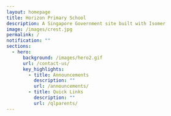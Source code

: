 ```yaml
---
layout: homepage
title: Horizon Primary School
description: A Singapore Government site built with Isomer
image: /images/crest.jpg
permalink: /
notification: ""
sections:
  - hero:
      background: /images/hero2.gif
      url: /contact-us/
      key_highlights:
        - title: Announcements
          description: ""
          url: /announcements/
        - title: Quick Links
          description: ""
          url: /qlparents/
---
```

